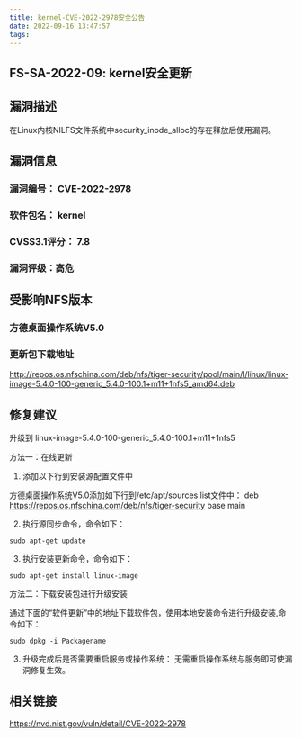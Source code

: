 ```yaml
---
title: kernel-CVE-2022-2978安全公告
date: 2022-09-16 13:47:57
tags:
---
```

## FS-SA-2022-09: kernel安全更新

## 漏洞描述

在Linux内核NILFS文件系统中security_inode_alloc的存在释放后使用漏洞。

## 漏洞信息

###    漏洞编号： CVE-2022-2978

###    软件包名： kernel

###    CVSS3.1评分： 7.8

###    漏洞评级：高危

## 受影响NFS版本

###    方德桌面操作系统V5.0

### 更新包下载地址

http://repos.os.nfschina.com/deb/nfs/tiger-security/pool/main/l/linux/linux-image-5.4.0-100-generic_5.4.0-100.1+m11+1nfs5_amd64.deb

## 修复建议

升级到 linux-image-5.4.0-100-generic_5.4.0-100.1+m11+1nfs5

方法一：在线更新

1. 添加以下行到安装源配置文件中

方德桌面操作系统V5.0添加如下行到/etc/apt/sources.list文件中：
deb https://repos.os.nfschina.com/deb/nfs/tiger-security base main

2. 执行源同步命令，命令如下：

```
sudo apt-get update
```

3. 执行安装更新命令，命令如下：

```
sudo apt-get install linux-image
```

方法二：下载安装包进行升级安装

通过下面的“软件更新”中的地址下载软件包，使用本地安装命令进行升级安装,命令如下：

```
sudo dpkg -i Packagename
```

3. 升级完成后是否需要重启服务或操作系统：
   无需重启操作系统与服务即可使漏洞修复生效。

## 相关链接

https://nvd.nist.gov/vuln/detail/CVE-2022-2978
